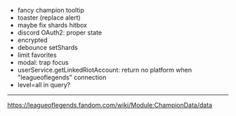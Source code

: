 - fancy champion tooltip
- toaster (replace alert)
- maybe fix shards hitbox
- discord OAuth2: proper state
- encrypted
- debounce setShards
- limit favorites
- modal: trap focus
- userService.getLinkedRiotAccount: return no platform when "leagueoflegends" connection
- level=all in query?

---

https://leagueoflegends.fandom.com/wiki/Module:ChampionData/data
